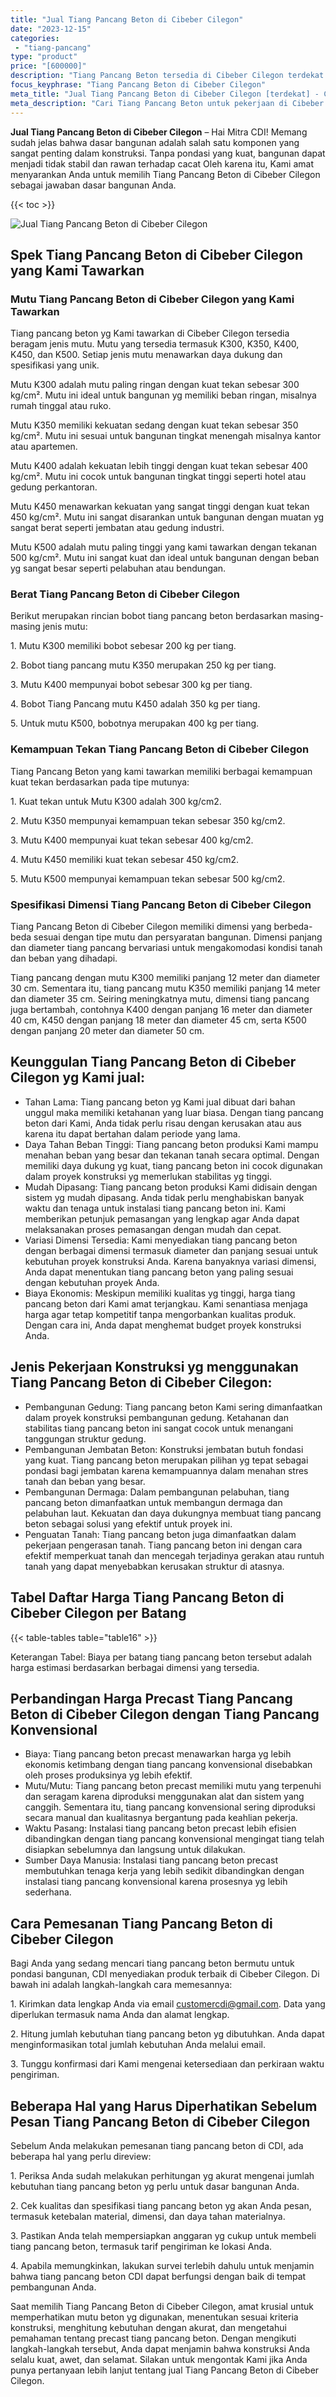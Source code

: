 ```yaml
---
title: "Jual Tiang Pancang Beton di Cibeber Cilegon"
date: "2023-12-15"
categories:
 - "tiang-pancang"
type: "product"
price: "[600000]"
description: "Tiang Pancang Beton tersedia di Cibeber Cilegon terdekat. Tiang Pancang Beton ini umumnya dipakai dalam proyek pembangunan sebagai pondasi utama yang tahan lama dan berkualitas tinggi. Hubungi kami untuk informasi lebih lanjut."
focus_keyphrase: "Tiang Pancang Beton di Cibeber Cilegon"
meta_title: "Jual Tiang Pancang Beton di Cibeber Cilegon [terdekat] - CDI"
meta_description: "Cari Tiang Pancang Beton untuk pekerjaan di Cibeber Cilegon? Kami menyediakan Tiang Pancang Beton berkualitas untuk pembangunan. Segera dapatkan penawaran terbaik sekarang."
---
```


**Jual Tiang Pancang Beton di Cibeber Cilegon** – Hai Mitra CDI! Memang sudah jelas bahwa dasar bangunan adalah salah satu komponen yang sangat penting dalam konstruksi. Tanpa pondasi yang kuat, bangunan dapat menjadi tidak stabil dan rawan terhadap cacat Oleh karena itu, Kami amat menyarankan Anda untuk memilih Tiang Pancang Beton di Cibeber Cilegon sebagai jawaban dasar bangunan Anda.

{{< toc >}}

![Jual Tiang Pancang Beton di Cibeber Cilegon](/images/tiang-pancang/tiang-pancang-05.jpg)

## Spek Tiang Pancang Beton di Cibeber Cilegon yang Kami Tawarkan

### Mutu Tiang Pancang Beton di Cibeber Cilegon yang Kami Tawarkan

Tiang pancang beton yg Kami tawarkan di Cibeber Cilegon tersedia beragam jenis mutu. Mutu yang tersedia termasuk K300, K350, K400, K450, dan K500. Setiap jenis mutu menawarkan daya dukung dan spesifikasi yang unik.

Mutu K300 adalah mutu paling ringan dengan kuat tekan sebesar 300 kg/cm². Mutu ini ideal untuk bangunan yg memiliki beban ringan, misalnya rumah tinggal atau ruko.

Mutu K350 memiliki kekuatan sedang dengan kuat tekan sebesar 350 kg/cm². Mutu ini sesuai untuk bangunan tingkat menengah misalnya kantor atau apartemen.

Mutu K400 adalah kekuatan lebih tinggi dengan kuat tekan sebesar 400 kg/cm². Mutu ini cocok untuk bangunan tingkat tinggi seperti hotel atau gedung perkantoran.

Mutu K450 menawarkan kekuatan yang sangat tinggi dengan kuat tekan 450 kg/cm². Mutu ini sangat disarankan untuk bangunan dengan muatan yg sangat berat seperti jembatan atau gedung industri.

Mutu K500 adalah mutu paling tinggi yang kami tawarkan dengan tekanan 500 kg/cm². Mutu ini sangat kuat dan ideal untuk bangunan dengan beban yg sangat besar seperti pelabuhan atau bendungan.

### Berat Tiang Pancang Beton di Cibeber Cilegon

Berikut merupakan rincian bobot tiang pancang beton berdasarkan masing-masing jenis mutu:

1\. Mutu K300 memiliki bobot sebesar 200 kg per tiang.

2\. Bobot tiang pancang mutu K350 merupakan 250 kg per tiang.

3\. Mutu K400 mempunyai bobot sebesar 300 kg per tiang.

4\. Bobot Tiang Pancang mutu K450 adalah 350 kg per tiang.

5\. Untuk mutu K500, bobotnya merupakan 400 kg per tiang.

### Kemampuan Tekan Tiang Pancang Beton di Cibeber Cilegon

Tiang Pancang Beton yang kami tawarkan memiliki berbagai kemampuan kuat tekan berdasarkan pada tipe mutunya:

1\. Kuat tekan untuk Mutu K300 adalah 300 kg/cm2.

2\. Mutu K350 mempunyai kemampuan tekan sebesar 350 kg/cm2.

3\. Mutu K400 mempunyai kuat tekan sebesar 400 kg/cm2.

4\. Mutu K450 memiliki kuat tekan sebesar 450 kg/cm2.

5\. Mutu K500 mempunyai kemampuan tekan sebesar 500 kg/cm2.

### Spesifikasi Dimensi Tiang Pancang Beton di Cibeber Cilegon

Tiang Pancang Beton di Cibeber Cilegon memiliki dimensi yang berbeda-beda sesuai dengan tipe mutu dan persyaratan bangunan. Dimensi panjang dan diameter tiang pancang bervariasi untuk mengakomodasi kondisi tanah dan beban yang dihadapi.

Tiang pancang dengan mutu K300 memiliki panjang 12 meter dan diameter 30 cm. Sementara itu, tiang pancang mutu K350 memiliki panjang 14 meter dan diameter 35 cm. Seiring meningkatnya mutu, dimensi tiang pancang juga bertambah, contohnya K400 dengan panjang 16 meter dan diameter 40 cm, K450 dengan panjang 18 meter dan diameter 45 cm, serta K500 dengan panjang 20 meter dan diameter 50 cm.

## Keunggulan Tiang Pancang Beton di Cibeber Cilegon yg Kami jual:

*   Tahan Lama: Tiang pancang beton yg Kami jual dibuat dari bahan unggul maka memiliki ketahanan yang luar biasa. Dengan tiang pancang beton dari Kami, Anda tidak perlu risau dengan kerusakan atau aus karena itu dapat bertahan dalam periode yang lama.
*   Daya Tahan Beban Tinggi: Tiang pancang beton produksi Kami mampu menahan beban yang besar dan tekanan tanah secara optimal. Dengan memiliki daya dukung yg kuat, tiang pancang beton ini cocok digunakan dalam proyek konstruksi yg memerlukan stabilitas yg tinggi.
*   Mudah Dipasang: Tiang pancang beton produksi Kami didisain dengan sistem yg mudah dipasang. Anda tidak perlu menghabiskan banyak waktu dan tenaga untuk instalasi tiang pancang beton ini. Kami memberikan petunjuk pemasangan yang lengkap agar Anda dapat melaksanakan proses pemasangan dengan mudah dan cepat.
*   Variasi Dimensi Tersedia: Kami menyediakan tiang pancang beton dengan berbagai dimensi termasuk diameter dan panjang sesuai untuk kebutuhan proyek konstruksi Anda. Karena banyaknya variasi dimensi, Anda dapat menentukan tiang pancang beton yang paling sesuai dengan kebutuhan proyek Anda.
*   Biaya Ekonomis: Meskipun memiliki kualitas yg tinggi, harga tiang pancang beton dari Kami amat terjangkau. Kami senantiasa menjaga harga agar tetap kompetitif tanpa mengorbankan kualitas produk. Dengan cara ini, Anda dapat menghemat budget proyek konstruksi Anda.

## Jenis Pekerjaan Konstruksi yg menggunakan Tiang Pancang Beton di Cibeber Cilegon:

*   Pembangunan Gedung: Tiang pancang beton Kami sering dimanfaatkan dalam proyek konstruksi pembangunan gedung. Ketahanan dan stabilitas tiang pancang beton ini sangat cocok untuk menangani tanggungan struktur gedung.
*   Pembangunan Jembatan Beton: Konstruksi jembatan butuh fondasi yang kuat. Tiang pancang beton merupakan pilihan yg tepat sebagai pondasi bagi jembatan karena kemampuannya dalam menahan stres tanah dan beban yang besar.
*   Pembangunan Dermaga: Dalam pembangunan pelabuhan, tiang pancang beton dimanfaatkan untuk membangun dermaga dan pelabuhan laut. Kekuatan dan daya dukungnya membuat tiang pancang beton sebagai solusi yang efektif untuk proyek ini.
*   Penguatan Tanah: Tiang pancang beton juga dimanfaatkan dalam pekerjaan pengerasan tanah. Tiang pancang beton ini dengan cara efektif memperkuat tanah dan mencegah terjadinya gerakan atau runtuh tanah yang dapat menyebabkan kerusakan struktur di atasnya.

## Tabel Daftar Harga Tiang Pancang Beton di Cibeber Cilegon per Batang

{{< table-tables table="table16" >}}

Keterangan Tabel: Biaya per batang tiang pancang beton tersebut adalah harga estimasi berdasarkan berbagai dimensi yang tersedia.

## Perbandingan Harga Precast Tiang Pancang Beton di Cibeber Cilegon dengan Tiang Pancang Konvensional

*   Biaya: Tiang pancang beton precast menawarkan harga yg lebih ekonomis ketimbang dengan tiang pancang konvensional disebabkan oleh proses produksinya yg lebih efektif.
*   Mutu/Mutu: Tiang pancang beton precast memiliki mutu yang terpenuhi dan seragam karena diproduksi menggunakan alat dan sistem yang canggih. Sementara itu, tiang pancang konvensional sering diproduksi secara manual dan kualitasnya bergantung pada keahlian pekerja.
*   Waktu Pasang: Instalasi tiang pancang beton precast lebih efisien dibandingkan dengan tiang pancang konvensional mengingat tiang telah disiapkan sebelumnya dan langsung untuk dilakukan.
*   Sumber Daya Manusia: Instalasi tiang pancang beton precast membutuhkan tenaga kerja yang lebih sedikit dibandingkan dengan instalasi tiang pancang konvensional karena prosesnya yg lebih sederhana.

## Cara Pemesanan Tiang Pancang Beton di Cibeber Cilegon

Bagi Anda yang sedang mencari tiang pancang beton bermutu untuk pondasi bangunan, CDI menyediakan produk terbaik di Cibeber Cilegon. Di bawah ini adalah langkah-langkah cara memesannya:

1\.  Kirimkan data lengkap Anda via email customercdi@gmail.com. Data yang diperlukan termasuk nama Anda dan alamat lengkap.

2\.  Hitung jumlah kebutuhan tiang pancang beton yg dibutuhkan. Anda dapat menginformasikan total jumlah kebutuhan Anda melalui email.

3\.  Tunggu konfirmasi dari Kami mengenai ketersediaan dan perkiraan waktu pengiriman.

## Beberapa Hal yang Harus Diperhatikan Sebelum Pesan Tiang Pancang Beton di Cibeber Cilegon

Sebelum Anda melakukan pemesanan tiang pancang beton di CDI, ada beberapa hal yang perlu direview:

1\.  Periksa Anda sudah melakukan perhitungan yg akurat mengenai jumlah kebutuhan tiang pancang beton yg perlu untuk dasar bangunan Anda.

2\.  Cek kualitas dan spesifikasi tiang pancang beton yg akan Anda pesan, termasuk ketebalan material, dimensi, dan daya tahan materialnya.

3\.  Pastikan Anda telah mempersiapkan anggaran yg cukup untuk membeli tiang pancang beton, termasuk tarif pengiriman ke lokasi Anda.

4\.  Apabila memungkinkan, lakukan survei terlebih dahulu untuk menjamin bahwa tiang pancang beton CDI dapat berfungsi dengan baik di tempat pembangunan Anda.

Saat memilih Tiang Pancang Beton di Cibeber Cilegon, amat krusial untuk memperhatikan mutu beton yg digunakan, menentukan sesuai kriteria konstruksi, menghitung kebutuhan dengan akurat, dan mengetahui pemahaman tentang precast tiang pancang beton. Dengan mengikuti langkah-langkah tersebut, Anda dapat menjamin bahwa konstruksi Anda selalu kuat, awet, dan selamat. Silakan untuk mengontak Kami jika Anda punya pertanyaan lebih lanjut tentang jual Tiang Pancang Beton di Cibeber Cilegon.